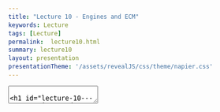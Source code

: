 ```yaml
---
title: "Lecture 10 - Engines and ECM"
keywords: Lecture
tags: [Lecture]
permalink:  lecture10.html
summary: lecture10
layout: presentation
presentationTheme: '/assets/revealJS/css/theme/napier.css' 
---
```

<section data-markdown data-separator="^\n---\n$" data-separator-vertical="^\n--\n$">
<textarea data-template>

# Lecture 10 - Game Engines and ECM
### SET09121 - Games Engineering

<br><br>
Leni Le Goff
<br>


School of Computing. Edinburgh Napier University


---

# Requirements of a Game

---

# What does a game need? From a Programmer's POV:

- **Content** 
  - 3d Models, Shaders, Textures, Text, Fonts, Music, Video, Saves, Levels/Game State etc.. <!-- .element: class="fragment" -->
- **Processing & I/O** 
  - Rendering, User input, Networking, Audio, Loading/Unloading/Streaming  <!-- .element: class="fragment" -->
- **Logic and Mechanics**
  - Physics, AI, Gameplay rules. <!-- .element: class="fragment" -->

---

# Game Engine Architecture


---

# Complexity

<a href="assets/images/2d_engine_architecture.png">![image](assets/images/2d_engine_architecture_b.png)</a> <!-- .element height="760px"  -->

---

# Complexity

<a href="assets/images/2d_engine_architecture.png">![image](assets/images/2d_engine_architecture_a.png)</a> <!-- .element height="30%"  -->

---

# Combating the Complexity

- Game Codebases Get Big Fast <!-- .element: class="fragment" -->
- Taming and maintaing it tests your ability as a Software Engineer <!-- .element: class="fragment" -->
- We've covered some Software Patterns that you can pull out of your toolbox to help. These help solve small isolated design problems. <!-- .element: class="fragment" -->
- Use standard approaches to deal with complexity: abstraction, decoupling, encapsulation <!-- .element: class="fragment" -->
- E.g. separating your gameplay logic (jump!) from the core engine logic (load a file!). <!-- .element: class="fragment" -->


---

# Build The Wall 

![image](assets/images/api_wall.png)


---

# Abstraction

---

# Abstraction - And so we build Games Engines

Do we need them?

After all we didn't always have them? <!-- .element: class="fragment" -->

Q: When do you think you need to separate engine code? <!-- .element: class="fragment" -->

- A: From the beginning <!-- .element: class="fragment" -->
- A: Later, when you identify things that can be abstracted <!-- .element: class="fragment" -->
- A: Never! Who's got the time for that <!-- .element: class="fragment" -->

Not all games need an 'engine' <!-- .element: class="fragment" -->

- Some are simplistic enough to not need it. <!-- .element: class="fragment" -->
- We already have an engine somewhat: SFML.  <!-- .element: class="fragment" -->
- This is already isolated from our code. But it doesn't do everything we need. <!-- .element: class="fragment" -->

---

# Build The Wall 

![image](assets/images/api_wall2.png)

---

# Software Abstraction techniques

---

# Object Orientation.

OO is hammered into you since 1st year as the solution to software complexity.

![image](assets/images/software_development.png)

... But it's not perfect. <!-- .element: class="fragment" -->

Enter: The Evil Tree Problem <!-- .element: class="fragment" -->

---

# Object Orientation & the Evil Tree

![image](assets/images/oo_strcuture.PNG)

---

# Possible Evil Tree Solutions

To fix this we need to either:
- Use multiple Inheritance (Danger Zone, bugs) <!-- .element: class="fragment" -->
- Use interfaces (which C++ can emulate, tediously) <!-- .element: class="fragment" -->
- Throw our design in the bin, unceremoniously, and... <!-- .element: class="fragment" -->
- **USE COMPOSITION, NOT INHERITANCE** <!-- .element: class="fragment" -->


---

# The Evil Tree Solution - The Entity Component Model

![image](assets/images/ecm_strcuture.png)

![image](assets/images/ecm_bricks.png)

---

# ECM 

ECM enables Data Oriented design.

![image](assets/images/ecs2.png)

---

# Example: The Legend of Zelda: Breath Of the Wild

---

# ECM PseudoCode

```cpp
class Entity {

  protected:
    List_of_components;

  public:
    update(delta_time);
    render();

    addComponent(Component);
    getComponents();
    
    removeComponent(Component);
};

class Component {
  Entity* _parent;
  update(delta_time);
  render();
};
``` 


---

# ECM Code


```cpp
class Entity {

  protected:
    std::vector<std::shared_ptr<Component>> _components;

  public:
    virtual void update(const float &dt);
    virtual void render();

    template <typename T, typename... Targs>
    std::shared_ptr<T> add_component(Targs... params);

    template <typename T>
    const std::vector<std::shared_ptr<T>>& get_components() const;
    
    void remove_component(std::shared_ptr<Component>);
};

class Component {
private:
  Entity* const _parent;//link to the parent entity
public:
  virtual void update(const float &dt) = 0;
  virtual void render() = 0;
};
``` 
<!-- .element: class="stretch" -->

---

# Component Class

```cpp
class Component {
protected:
  Entity* const _parent;//link to the parent entity
public:
  virtual void update(const float &dt) = 0; //to update the component states
  virtual void render() = 0; //to display the component
  Component(Entity *const p);
  Component() = delete;
};
```
In the Component class we have:
- *_parent* a link to the parent entity.
- The default constructor is marked as `= delete` which means it is not usable.
- A Component *needs* a link to a parent to be instantiated.
- An *update* and *render* function that will be called by the entity update and render methods.

---

# ECM Code

```cpp
std::shared_ptr<Entity> player = std::make_shared<Entity>();

std::shared_ptr<ShapeComponent> s = player->add_component<ShapeComponent>();
s->set_shape<sf::CircleShape>(12.f);
s->get_shape().setFillColor(Color::Yellow);

player->add_component<MovementComponent>();

// later on...
player->get_components<MovementComponent>()[0]->setSpeed(150.f);
```


---

## C++ TEMPLATES have arrived!
`template <  typename HELP  >!`


---

# Add component without templates

Without template the code would look like this:
```cpp
//To add a ShapeComponent
std::shared_ptr<ShapeComponent> sp = 
  std::make_shared<ShapeComponent>(this, params...));
player->_components.push_back(sp); //we would need to make _components public
```
- If we want to encapsulate this we will need to implement a specific `add_component` function for each type of components: `add_shape_component`, `add_player_movement_component`, `add_texture_component`, `add_chase_component` etc...
- Or we can just copy paste this code every time. 
- In this situation, we cannot abstract this routine. 

---

# Get a particular component without templates

```cpp
for(size_t i=0;i < player->_components.size(); ++i)
{
    std::shared_ptr<Component>& comp = player->_components[i]; 
    if( std::dynamic_pointer_cast<MovementComponent>(comp) != nullptr)
    {
        std::dynamic_pointer_cast<MovementComponent>(comp)->setSpeed(150.0f);
        break;
    }
}
```
- This is impossible to encapsulate.
- Then, you will have to use similar code everytime you want to access a component.

---

# Generalising with Template

Add a component
```cpp
template <typename T, typename... Targs>
std::shared_ptr<T> add_component(Targs... params) {
  std::shared_ptr<T> sp(std::make_shared<T>(this, params...));
  _components.push_back(sp);
  return sp;
}
```
Get the components of a certain type
```cpp
template < typename T >
const std::vector<std::shared_ptr<T>> get_components() const {
  std::vector<std::shared_ptr<T>> ret;
  for (const std::shared_ptr<Component>& c : _components) {
    if (typeid(*c) == typeid(T)) {
      ret.push_back(std::dynamic_pointer_cast<T>(c));
    }
  }
  return std::move(ret);
}
```

---

# Generalising with Template (cont.)

The compilator will do the substitution for us at compile time.
For instance, with a `PickupComponent`.

Add a component
```cpp
std::shared_ptr<PickupComponent> add_component(/*some params*/) {
  std::shared_ptr<PickupComponent> sp(std::make_shared<T>(this, params...));
  _components.push_back(sp);
  return sp;
}
```
Get the components of a certain type
```cpp
const std::vector<std::shared_ptr<PickupComponent>> get_components() const {
  std::vector<std::shared_ptr<PickupComponent>> ret;
  for (const std::shared_ptr<Component>& c : _components) {
    if (typeid(*c) == typeid(PickupComponent)) {
      ret.push_back(std::dynamic_pointer_cast<PickupComponent>(c));
    }
  }
  return std::move(ret);
}
```

---

# Things to know about templates

- It is a powerful tool for abstraction but can get tricky to use. 
- There are class template and function template
```cpp
template< typename T >
class A{};
```
- Template classes and functions has to be defined in headers.
- All code from templates will be duplicated everywhere it is used at compile time.
- A heavily templated code will need long compile (because of generation of code) and can be very slow unless compiled with optimisation options (-O3)

---

# How the templates are compiled

```cpp
//defined in headers
template <typename T, typename... Targs>
std::shared_ptr<T> add_component(Targs... params) {
  std::shared_ptr<T> sp(std::make_shared<T>(this, params...));
  _components.push_back(sp);
  return sp;
}
```
We call this function
```cpp
//in the source file
std::shared_ptr<ShapeComponent> s = player->add_component<ShapeComponent>();
s->set_shape<sf::CircleShape>(12.f);
s->get_shape().setFillColor(Color::Yellow);
```
The compilator will generate this code before compiling.
```cpp 
std::shared_ptr<ShapeComponent> add_component() {
  std::shared_ptr<PickupComponent> sp(std::make_shared<T>(this, params...));
  _components.push_back(sp);
  return sp;
}
```
And use the generated function where we call it.

---

# Summary

- Games are complicated systems!
- This is why we use clever tricks to help simplify the problem
- ECM is a great way to reuse code
- But we do have to use C++ templates to do these nicely
